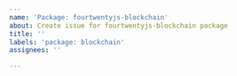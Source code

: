 ```yaml
---
name: 'Package: fourtwentyjs-blockchain'
about: Create issue for fourtwentyjs-blockchain package
title: ''
labels: 'package: blockchain'
assignees: ''

---
```



